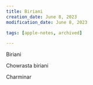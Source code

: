 ```yaml
---
title: Biriani
creation_date: June 8, 2023
modification_date: June 8, 2023

tags: [apple-notes, archived]

---
```



Biriani

Chowrasta biriani

Charminar 

